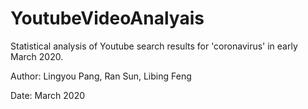 # YoutubeVideoAnalyais

Statistical analysis of Youtube search results for 'coronavirus' in early March 2020.

Author: Lingyou Pang, Ran Sun, Libing Feng

Date: March 2020
